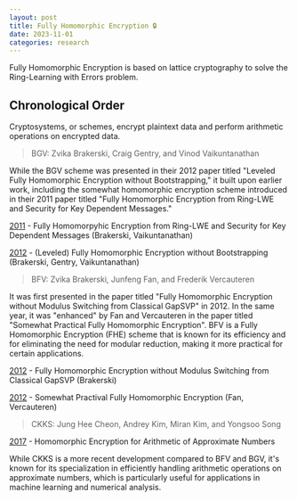 ```yaml
---
layout: post
title: Fully Homomorphic Encryption 🔒
date: 2023-11-01
categories: research
---
```

Fully Homomorphic Encryption is based on lattice cryptography to solve the Ring-Learning with Errors problem.

## Chronological Order

Cryptosystems, or schemes, encrypt plaintext data and perform arithmetic operations on encrypted data.

> BGV: Zvika Brakerski, Craig Gentry, and Vinod  Vaikuntanathan

While the BGV scheme was presented in their 2012 paper titled "Leveled Fully Homomorphic Encryption without Bootstrapping," it built upon earlier work, including the somewhat homomorphic encryption scheme introduced in their 2011 paper titled "Fully Homomorphic Encryption from Ring-LWE and Security for Key Dependent Messages." 

[2011](https://www.wisdom.weizmann.ac.il/~zvikab/localpapers/IdealHom.pdf) - Fully Homomorpyhic Encryption from Ring-LWE and Security for Key Dependent Messages (Brakerski, Vaikuntanathan) 

[2012](https://dl.acm.org/doi/10.1145/2090236.2090262) - (Leveled) Fully Homomorphic Encryption without Bootstrapping (Brakerski, Gentry, Vaikuntanathan)

> BFV: Zvika Brakerski, Junfeng Fan, and Frederik Vercauteren

It was first presented in the paper titled "Fully Homomorphic Encryption without Modulus Switching from Classical GapSVP" in 2012. In the same year, it was "enhanced" by Fan and Vercauteren in the paper titled "Somewhat Practical Fully Homomorphic Encryption". BFV is a Fully Homomorphic Encryption (FHE) scheme that is known for its efficiency and for eliminating the need for modular reduction, making it more practical for certain applications.

[2012](https://eprint.iacr.org/2012/078.pdf) - Fully Homomorphic Encryption without Modulus Switching from Classical GapSVP (Brakerski)

[2012](https://eprint.iacr.org/2012/144.pdf) - Somewhat Practival Fully Homomorphic Encryption (Fan,  Vercauteren)

> CKKS: Jung Hee Cheon, Andrey Kim, Miran Kim, and Yongsoo Song

[2017](https://eprint.iacr.org/2016/421.pdf) - Homomorphic Encryption for Arithmetic of Approximate Numbers

While CKKS is a more recent development compared to BFV and BGV, it's known for its specialization in efficiently handling arithmetic operations on approximate numbers, which is particularly useful for applications in machine learning and numerical analysis.
